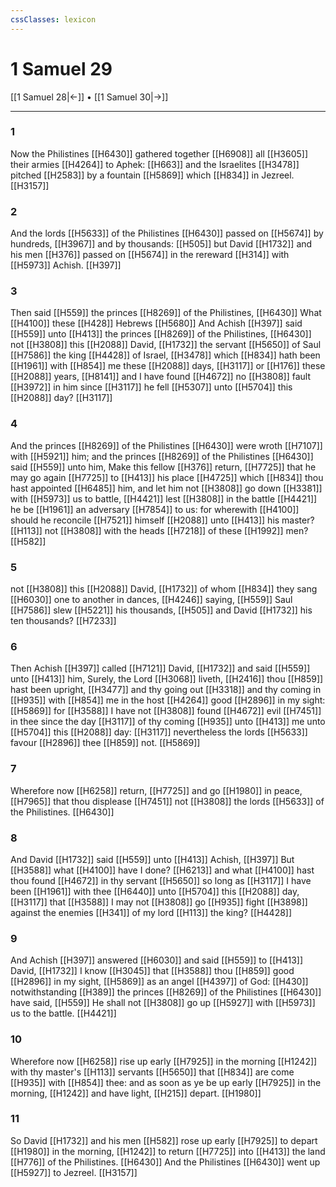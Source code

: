 ```yaml
---
cssClasses: lexicon
---
```

# 1 Samuel 29

[[1 Samuel 28|←]] • [[1 Samuel 30|→]]

---

### 1
Now the Philistines [[H6430]] gathered together [[H6908]] all [[H3605]] their armies [[H4264]] to Aphek: [[H663]] and the Israelites [[H3478]] pitched [[H2583]] by a fountain [[H5869]] which [[H834]] in Jezreel. [[H3157]]

### 2
And the lords [[H5633]] of the Philistines [[H6430]] passed on [[H5674]] by hundreds, [[H3967]] and by thousands: [[H505]] but David [[H1732]] and his men [[H376]] passed on [[H5674]] in the rereward [[H314]] with [[H5973]] Achish. [[H397]]

### 3
Then said [[H559]] the princes [[H8269]] of the Philistines, [[H6430]] What [[H4100]] these [[H428]] Hebrews [[H5680]] And Achish [[H397]] said [[H559]] unto [[H413]] the princes [[H8269]] of the Philistines, [[H6430]] not [[H3808]] this [[H2088]] David, [[H1732]] the servant [[H5650]] of Saul [[H7586]] the king [[H4428]] of Israel, [[H3478]] which [[H834]] hath been [[H1961]] with [[H854]] me these [[H2088]] days, [[H3117]] or [[H176]] these [[H2088]] years, [[H8141]] and I have found [[H4672]] no [[H3808]] fault [[H3972]] in him since [[H3117]] he fell [[H5307]] unto [[H5704]] this [[H2088]] day? [[H3117]]

### 4
And the princes [[H8269]] of the Philistines [[H6430]] were wroth [[H7107]] with [[H5921]] him; and the princes [[H8269]] of the Philistines [[H6430]] said [[H559]] unto him, Make this fellow [[H376]] return, [[H7725]] that he may go again [[H7725]] to [[H413]] his place [[H4725]] which [[H834]] thou hast appointed [[H6485]] him, and let him not [[H3808]] go down [[H3381]] with [[H5973]] us to battle, [[H4421]] lest [[H3808]] in the battle [[H4421]] he be [[H1961]] an adversary [[H7854]] to us: for wherewith [[H4100]] should he reconcile [[H7521]] himself [[H2088]] unto [[H413]] his master? [[H113]] not [[H3808]] with the heads [[H7218]] of these [[H1992]] men? [[H582]]

### 5
not [[H3808]] this [[H2088]] David, [[H1732]] of whom [[H834]] they sang [[H6030]] one to another in dances, [[H4246]] saying, [[H559]] Saul [[H7586]] slew [[H5221]] his thousands, [[H505]] and David [[H1732]] his ten thousands? [[H7233]]

### 6
Then Achish [[H397]] called [[H7121]] David, [[H1732]] and said [[H559]] unto [[H413]] him, Surely, the Lord [[H3068]] liveth, [[H2416]] thou [[H859]] hast been upright, [[H3477]] and thy going out [[H3318]] and thy coming in [[H935]] with [[H854]] me in the host [[H4264]] good [[H2896]] in my sight: [[H5869]] for [[H3588]] I have not [[H3808]] found [[H4672]] evil [[H7451]] in thee since the day [[H3117]] of thy coming [[H935]] unto [[H413]] me unto [[H5704]] this [[H2088]] day: [[H3117]] nevertheless the lords [[H5633]] favour [[H2896]] thee [[H859]] not. [[H5869]]

### 7
Wherefore now [[H6258]] return, [[H7725]] and go [[H1980]] in peace, [[H7965]] that thou displease [[H7451]] not [[H3808]] the lords [[H5633]] of the Philistines. [[H6430]]

### 8
And David [[H1732]] said [[H559]] unto [[H413]] Achish, [[H397]] But [[H3588]] what [[H4100]] have I done? [[H6213]] and what [[H4100]] hast thou found [[H4672]] in thy servant [[H5650]] so long as [[H3117]] I have been [[H1961]] with thee [[H6440]] unto [[H5704]] this [[H2088]] day, [[H3117]] that [[H3588]] I may not [[H3808]] go [[H935]] fight [[H3898]] against the enemies [[H341]] of my lord [[H113]] the king? [[H4428]]

### 9
And Achish [[H397]] answered [[H6030]] and said [[H559]] to [[H413]] David, [[H1732]] I know [[H3045]] that [[H3588]] thou [[H859]] good [[H2896]] in my sight, [[H5869]] as an angel [[H4397]] of God: [[H430]] notwithstanding [[H389]] the princes [[H8269]] of the Philistines [[H6430]] have said, [[H559]] He shall not [[H3808]] go up [[H5927]] with [[H5973]] us to the battle. [[H4421]]

### 10
Wherefore now [[H6258]] rise up early [[H7925]] in the morning [[H1242]] with thy master's [[H113]] servants [[H5650]] that [[H834]] are come [[H935]] with [[H854]] thee: and as soon as ye be up early [[H7925]] in the morning, [[H1242]] and have light, [[H215]] depart. [[H1980]]

### 11
So David [[H1732]] and his men [[H582]] rose up early [[H7925]] to depart [[H1980]] in the morning, [[H1242]] to return [[H7725]] into [[H413]] the land [[H776]] of the Philistines. [[H6430]] And the Philistines [[H6430]] went up [[H5927]] to Jezreel. [[H3157]]